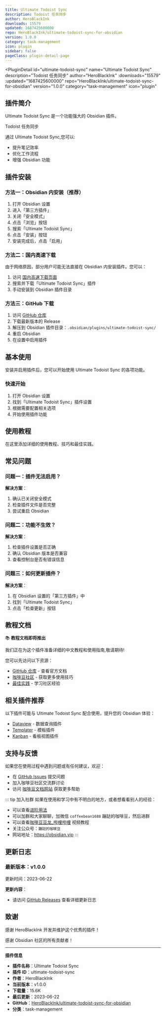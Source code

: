 ```yaml
---
title: Ultimate Todoist Sync
description: Todoist 任务同步
author: HeroBlackInk
downloads: 15579
updated: 1687425600000
repo: HeroBlackInk/ultimate-todoist-sync-for-obsidian
version: 1.0.0
category: task-management
icon: plugin
sidebar: false
pageClass: plugin-detail-page
---
```


<PluginDetail
  id="ultimate-todoist-sync"
  name="Ultimate Todoist Sync"
  description="Todoist 任务同步"
  author="HeroBlackInk"
  :downloads="15579"
  :updated="1687425600000"
  repo="HeroBlackInk/ultimate-todoist-sync-for-obsidian"
  version="1.0.0"
  category="task-management"
  icon="plugin"
>

<!-- AUTO_GENERATED_START -->
## 插件简介

Ultimate Todoist Sync 是一个功能强大的 Obsidian 插件。

Todoist 任务同步

通过 Ultimate Todoist Sync,您可以:

- 提升笔记效率
- 优化工作流程
- 增强 Obsidian 功能

<!-- AUTO_GENERATED_END -->

<!-- AUTO_GENERATED_START -->
## 插件安装

### 方法一：Obsidian 内安装（推荐）

1. 打开 Obsidian 设置
2. 进入「第三方插件」
3. 关闭「安全模式」
4. 点击「浏览」按钮
5. 搜索「Ultimate Todoist Sync」
6. 点击「安装」按钮
7. 安装完成后，点击「启用」

### 方法二：国内高速下载

由于网络原因，部分用户可能无法直接在 Obsidian 内安装插件。您可以：

1. 访问 [国内高速下载页面](/zh/documentation/obsidian-plugins-download.html)
2. 搜索并下载「Ultimate Todoist Sync」插件
3. 手动安装到 Obsidian 插件目录

### 方法三：GitHub 下载

1. 访问 [GitHub 仓库](https://github.com/HeroBlackInk/ultimate-todoist-sync-for-obsidian)
2. 下载最新版本的 Release
3. 解压到 Obsidian 插件目录：`.obsidian/plugins/ultimate-todoist-sync/`
4. 重启 Obsidian
5. 在设置中启用插件

## 基本使用

安装并启用插件后，您可以开始使用 Ultimate Todoist Sync 的各项功能。

### 快速开始

1. 打开 Obsidian 设置
2. 找到「Ultimate Todoist Sync」插件设置
3. 根据需要配置相关选项
4. 开始使用插件功能

<!-- AUTO_GENERATED_END -->

<!-- CUSTOM_CONTENT_START:tutorial -->
## 使用教程

在这里添加详细的使用教程、技巧和最佳实践。

<!-- CUSTOM_CONTENT_END:tutorial -->

<!-- SHARED_CONTENT_START -->
## 常见问题

### 问题一：插件无法启用？

**解决方案**：
1. 确认已关闭安全模式
2. 检查插件文件是否完整
3. 尝试重启 Obsidian

### 问题二：功能不生效？

**解决方案**：
1. 检查插件设置是否正确
2. 确认 Obsidian 版本是否兼容
3. 查看控制台是否有错误信息

### 问题三：如何更新插件？

**解决方案**：
1. 在 Obsidian 设置的「第三方插件」中
2. 找到「Ultimate Todoist Sync」
3. 点击「检查更新」按钮

## 教程文档

📚 **教程文档即将推出**

我们正在为这个插件准备详细的中文教程和使用指南,敬请期待!

您可以先访问以下资源：
- [GitHub 仓库](https://github.com/HeroBlackInk/ultimate-todoist-sync-for-obsidian) - 查看官方文档
- [咖啡豆社区](/zh/bases/) - 获取更多使用技巧
- [最佳实践](/zh/best-practices/) - 学习社区经验

## 相关插件推荐

以下插件可能与 Ultimate Todoist Sync 配合使用，提升您的 Obsidian 体验：

- [Dataview](/zh/plugins/dataview.html) - 数据查询插件
- [Templater](/zh/plugins/templater-obsidian.html) - 模板插件
- [Kanban](/zh/plugins/obsidian-kanban.html) - 看板视图插件

## 支持与反馈

如果您在使用过程中遇到问题或有任何建议，欢迎：

- 在 [GitHub Issues](https://github.com/HeroBlackInk/ultimate-todoist-sync-for-obsidian/issues) 提交问题
- 加入咖啡豆社区交流群讨论
- 访问 [咖啡豆文档网站](https://obsidian.vip) 获取更多帮助

::: tip 加入社群
如果在使用和学习中有不明白的地方，或者想看看别人的经验：
- 可以查看[进阶用法](/zh/advanced)
- 可以加群和大家聊聊，加微信 `coffeebean1688` 蹦跶的咖啡豆，然后进群
- 可以查看[咖啡豆豆龙_哔哩哔哩](https://space.bilibili.com/618777356) 视频教程
- 关注公众号：`蹦跶的咖啡豆`
- 网站地址：https://obsidian.vip
:::
<!-- SHARED_CONTENT_END -->

<!-- AUTO_GENERATED_START -->
## 更新日志

### 最新版本：v1.0.0

更新时间：2023-06-22

**更新内容**：
- 请访问 [GitHub Releases](https://github.com/HeroBlackInk/ultimate-todoist-sync-for-obsidian/releases) 查看详细更新日志

## 致谢

感谢 HeroBlackInk 开发并维护这个优秀的插件！

感谢 Obsidian 社区的所有贡献者！

---

**插件信息**
- **插件名称**：Ultimate Todoist Sync
- **插件 ID**：ultimate-todoist-sync
- **作者**：HeroBlackInk
- **当前版本**：v1.0.0
- **下载量**：15.6K
- **最后更新**：2023-06-22
- **GitHub**：[HeroBlackInk/ultimate-todoist-sync-for-obsidian](https://github.com/HeroBlackInk/ultimate-todoist-sync-for-obsidian)
- **分类**：task-management
<!-- AUTO_GENERATED_END -->

</PluginDetail>

